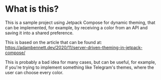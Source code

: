 # What is this?
This is a sample project using Jetpack Compose for dynamic theming, that can be implemented, for example, by receiving a color from an API and saving it into a shared preference.

This is based on the article that can be found at: https://adambennett.dev/2020/11/server-driven-theming-in-jetpack-compose/

This is probably a bad idea for many cases, but can be useful, for example, if you're trying to implement something like Telegram's themes, where the user can choose every color.